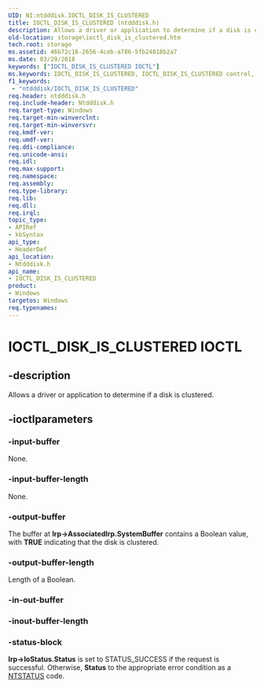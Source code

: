 ```yaml
---
UID: NI:ntdddisk.IOCTL_DISK_IS_CLUSTERED
title: IOCTL_DISK_IS_CLUSTERED (ntdddisk.h)
description: Allows a driver or application to determine if a disk is clustered.
old-location: storage\ioctl_disk_is_clustered.htm
tech.root: storage
ms.assetid: 46b72c16-2656-4ceb-a786-5fb24818b2a7
ms.date: 03/29/2018
keywords: ["IOCTL_DISK_IS_CLUSTERED IOCTL"]
ms.keywords: IOCTL_DISK_IS_CLUSTERED, IOCTL_DISK_IS_CLUSTERED control, IOCTL_DISK_IS_CLUSTERED control code [Storage Devices], k307_a812ef4f-f10c-4d75-aaf8-a3ad4d41703e.xml, ntdddisk/IOCTL_DISK_IS_CLUSTERED, storage.ioctl_disk_is_clustered
f1_keywords:
 - "ntdddisk/IOCTL_DISK_IS_CLUSTERED"
req.header: ntdddisk.h
req.include-header: Ntdddisk.h
req.target-type: Windows
req.target-min-winverclnt: 
req.target-min-winversvr: 
req.kmdf-ver: 
req.umdf-ver: 
req.ddi-compliance: 
req.unicode-ansi: 
req.idl: 
req.max-support: 
req.namespace: 
req.assembly: 
req.type-library: 
req.lib: 
req.dll: 
req.irql: 
topic_type:
- APIRef
- kbSyntax
api_type:
- HeaderDef
api_location:
- Ntdddisk.h
api_name:
- IOCTL_DISK_IS_CLUSTERED
product:
- Windows
targetos: Windows
req.typenames: 
---
```


# IOCTL_DISK_IS_CLUSTERED IOCTL


## -description


Allows a driver or application to determine if a disk is clustered.


## -ioctlparameters




### -input-buffer

None.


### -input-buffer-length

None.


### -output-buffer

The buffer at <b>Irp->AssociatedIrp.SystemBuffer</b> contains a Boolean value, with <b>TRUE</b> indicating that the disk is clustered.


### -output-buffer-length

Length of a Boolean.


### -in-out-buffer








### -inout-buffer-length








### -status-block

<b>Irp->IoStatus.Status</b> is set to STATUS_SUCCESS if the request is successful. Otherwise, <b>Status</b> to the appropriate error condition as a <a href="https://docs.microsoft.com/windows-hardware/drivers/kernel/ntstatus-values">NTSTATUS</a> code. 

